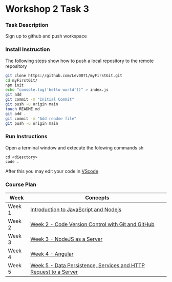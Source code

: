# Workshop 2 Task 3

### Task Description
Sign up to github and push workspace 
### Install Instruction
The following steps show how to push a local repository to the remote repository
```sh
git clone https://github.com/Lev0071/myFirstGit.git
cd myFirstGit/
npm init
echo "console.log('hello world'))" > index.js
git add
git commit -m "Initial Commit"
git push -u origin main
touch README.md
git add .
git commit -m "Add readme file"
git push -u origin main

```
### Run Instructions
Open a terminal window and extecute the folowing commands
sh
```
cd <diesctory>
code .
```

After this you may edit your code in [VScode]
### Course Plan
| Week | Concepts |
| ------ | ------ |
| Week 1 | [Introduction to JavaScript and Nodejs][PlDa]|
| Week 2 | [ Week 2 - Code Version Control with Git and GitHub ][PlDb] |
| Week 3 | [ Week 3 - NodeJS as a Server ][PlDc] |
| Week 4 | [ Week 4 - Angular ][PlDd] |
| Week 5 | [ Week 5 - Data Persistence, Services and HTTP Request to a Server ][PlDe] |

[PlDa]: <https://bblearn.griffith.edu.au/webapps/blackboard/content/listContent.jsp?course_id=_102707_1&content_id=_6946087_1>
[PlDb]: <https://bblearn.griffith.edu.au/webapps/blackboard/content/listContent.jsp?course_id=_102707_1&content_id=_6946097_1>
[PlDc]: <https://bblearn.griffith.edu.au/webapps/blackboard/content/listContent.jsp?course_id=_102707_1&content_id=_6946106_1>
[PlDd]: <https://bblearn.griffith.edu.au/webapps/blackboard/content/listContent.jsp?course_id=_102707_1&content_id=_6946112_1>
[PlDe]: <https://bblearn.griffith.edu.au/webapps/blackboard/content/listContent.jsp?course_id=_102707_1&content_id=_6946119_1>
[VScode]: <https://code.visualstudio.com/>